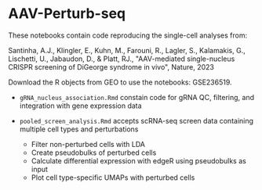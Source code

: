 # AAV-Perturb-seq

These notebooks contain code reproducing the single-cell analyses from:

Santinha, A.J., Klingler, E., Kuhn, M., Farouni, R., Lagler, S., Kalamakis, G., Lischetti, U., Jabaudon, D., & Platt, RJ., "AAV-mediated single-nucleus CRISPR screening of DiGeorge syndrome in vivo", Nature, 2023

Download the R objects from GEO to use the notebooks: GSE236519.

* `gRNA_nucleus_association.Rmd` constain code for gRNA QC, filtering, and integration with gene expression data

* `pooled_screen_analysis.Rmd` accepts scRNA-seq screen data containing multiple cell types and perturbations
  - Filter non-perturbed cells with LDA
  - Create pseudobulks of perturbed cells
  - Calculate differential expression with edgeR using pseudobulks as input
  - Plot cell type-specific UMAPs with perturbed cells

